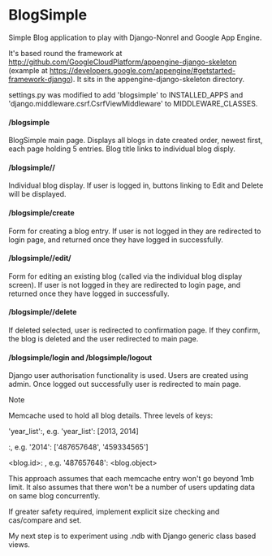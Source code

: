 <h1>BlogSimple</h1>

Simple Blog application to play with Django-Nonrel and Google App Engine.

It's based round the framework at http://github.com/GoogleCloudPlatform/appengine-django-skeleton (example at https://developers.google.com/appengine/#getstarted-framework-django). It sits in the appengine-django-skeleton directory.

settings.py was modified to add 'blogsimple' to INSTALLED_APPS and 'django.middleware.csrf.CsrfViewMiddleware' to MIDDLEWARE_CLASSES.

<h4>/blogsimple</h4>
BlogSimple main page. Displays all blogs in date created order, newest first, each page holding 5 entries. Blog title links to individual blog disply. 

<h4>/blogsimple/<blog_id>/</h4>
Individual blog display. If user is logged in, buttons linking to Edit and Delete will be displayed.

<h4>/blogsimple/create</h4>
Form for creating a blog entry. If user is not logged in they are redirected to login page, and returned once they have logged in successfully.

<h4>/blogsimple/<blog_id>/edit/</h4>
Form for editing an existing blog (called via the individual blog display screen). If user is not logged in they are redirected to login page, and returned once they have logged in successfully.

<h4>/blogsimple/<blog_id>/delete</h4>
If deleted selected, user is redirected to confirmation page. If they confirm, the blog is deleted and the user redirected to main page.

<h4>/blogsimple/login and /blogsimple/logout</h4>
Django user authorisation functionality is used. Users are created using admin. Once logged out successfully user is redirected to main page.

<h>Note</h4>

Memcache used to hold all blog details. Three levels of keys:

'year_list':<list of years blogs created on>, e.g. 'year_list': [2013, 2014]

<year>:<list of blogs created on that year>, e.g. '2014': ['487657648', '459334565']

<blog.id>: <actual blog object>, e.g. '487657648': <blog.object> 

This approach assumes that each memcache entry won't go beyond 1mb limit. It also assumes that there won't be a number of users updating data on same blog concurrently.

If greater safety required, implement explicit size checking and cas/compare and set.

My next step is to experiment using .ndb with Django generic class based views. 